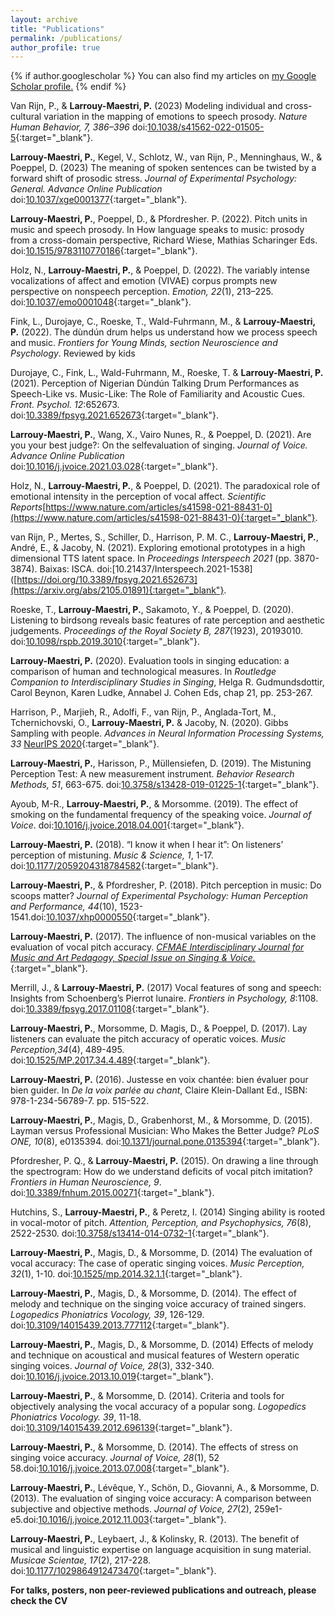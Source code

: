 ```yaml
---
layout: archive
title: "Publications"
permalink: /publications/
author_profile: true
---
```


{% if author.googlescholar %}
  You can also find my articles on <u><a href="{{author.googlescholar}}">my Google Scholar profile</a>.</u>
{% endif %}

Van Rijn, P., & **Larrouy-Maestri, P.** (2023) Modeling individual and cross-cultural variation in the mapping of emotions to speech prosody. *Nature Human Behavior, 7, 386–396* doi:[10.1038/s41562-022-01505-5](https://www.nature.com/articles/s41562-022-01505-5){:target="_blank"}.

**Larrouy-Maestri, P.**, Kegel, V., Schlotz, W., van Rijn, P., Menninghaus, W., & Poeppel, D. (2023) The meaning of spoken sentences can be twisted by a forward shift of prosodic stress. *Journal of Experimental Psychology: General. Advance Online Publication* doi:[10.1037/xge0001377](https://pubmed.ncbi.nlm.nih.gov/37079828/){:target="_blank"}.

**Larrouy-Maestri, P.**, Poeppel, D., & Pfordresher. P. (2022). Pitch units in music and speech prosody. In How language speaks to music: prosody from a cross-domain perspective, Richard Wiese, Mathias Scharinger Eds.
doi:[10.1515/9783110770186](https://www.degruyter.com/document/doi/10.1515/9783110770186/html){:target="_blank"}.

Holz, N., **Larrouy-Maestri, P.**, & Poeppel, D. (2022). The variably intense vocalizations of affect and emotion (VIVAE) corpus prompts new perspective on nonspeech perception. *Emotion, 22*(1), 213–225. doi:[10.1037/emo0001048](https://doi.org/10.1037/emo0001048){:target="_blank"}.

Fink, L., Durojaye, C., Roeske, T., Wald-Fuhrmann, M., & **Larrouy-Maestri, P.** (2022). The dùndún
drum helps us understand how we process speech and music. *Frontiers for Young Minds, section
Neuroscience and Psychology*. Reviewed by kids

Durojaye, C., Fink, L., Wald-Fuhrmann, M., Roeske, T. & **Larrouy-Maestri, P.** (2021). Perception of Nigerian Dùndún Talking Drum Performances as Speech-Like vs. Music-Like: The Role of Familiarity and Acoustic Cues. *Front. Psychol. 12*:652673. doi:[10.3389/fpsyg.2021.652673](https://doi.org/10.3389/fpsyg.2021.652673){:target="_blank"}.

**Larrouy-Maestri, P.**, Wang, X., Vairo Nunes, R., & Poeppel, D. (2021). Are you your best judge?: On the selfevaluation of singing. *Journal of Voice. Advance Online Publication* doi:[10.1016/j.jvoice.2021.03.028]([https://doi.org/10.3389/fpsyg.2021.652673](https://www.sciencedirect.com/science/article/abs/pii/S0892199721001235)){:target="_blank"}.

Holz, N., **Larrouy-Maestri, P.**, & Poeppel, D. (2021). The paradoxical role of emotional intensity in the perception of vocal affect. *Scientific Reports*[https://www.nature.com/articles/s41598-021-88431-0](https://www.nature.com/articles/s41598-021-88431-0){:target="_blank"}.

van Rijn, P., Mertes, S., Schiller, D., Harrison, P. M. C., **Larrouy-Maestri, P.**, André, E., & Jacoby, N. (2021). Exploring emotional prototypes in a high dimensional TTS latent space. In *Proceedings Interspeech 2021* (pp. 3870-3874). Baixas: ISCA. doi:[10.21437/Interspeech.2021-1538]([https://doi.org/10.3389/fpsyg.2021.652673](https://arxiv.org/abs/2105.01891){:target="_blank"}.

Roeske, T., **Larrouy-Maestri, P.**, Sakamoto, Y., & Poeppel, D. (2020). Listening to birdsong reveals basic features of rate perception and aesthetic judgements. *Proceedings of the Royal Society B, 287*(1923), 20193010. doi:[10.1098/rspb.2019.3010](https://royalsocietypublishing.org/doi/full/10.1098/rspb.2019.3010){:target="_blank"}.

**Larrouy-Maestri, P.** (2020). Evaluation tools in singing education: a comparison of human and technological measures. In *Routledge Companion to Interdisciplinary Studies in Singing*, Helga R. Gudmundsdottir, Carol Beynon, Karen Ludke, Annabel J. Cohen Eds, chap 21, pp. 253-267.

Harrison, P., Marjieh, R., Adolfi, F., van Rijn, P., Anglada-Tort, M., Tchernichovski, O., **Larrouy-Maestri, P.** & Jacoby, N. (2020). Gibbs Sampling with people. *Advances in Neural Information Processing Systems, 33* [NeurIPS 2020](https://proceedings.neurips.cc/paper/2020/hash/7880d7226e872b776d8b9f23975e2a3d-Abstract.html){:target="_blank"}.

**Larrouy-Maestri, P.**, Harisson, P., Müllensiefen, D. (2019). The Mistuning Perception Test: A new measurement instrument. *Behavior Research Methods, 51*, 663-675. doi:[10.3758/s13428-019-01225-1](https://link.springer.com/article/10.3758/s13428-019-01225-1){:target="_blank"}.

Ayoub, M-R., **Larrouy-Maestri, P.**, & Morsomme. (2019). The effect of smoking on the fundamental frequency of the speaking voice. *Journal of Voice*. doi:[10.1016/j.jvoice.2018.04.001](https://www.sciencedirect.com/science/article/abs/pii/S0892199717305921){:target="_blank"}.

**Larrouy-Maestri, P.** (2018). “I know it when I hear it”: On listeners’ perception of mistuning. *Music & Science, 1*, 1-17. doi:[10.1177/2059204318784582](https://journals.sagepub.com/doi/10.1177/2059204318784582){:target="_blank"}.

**Larrouy-Maestri, P.**, & Pfordresher, P. (2018). Pitch perception in music: Do scoops matter? *Journal of Experimental Psychology: Human Perception and Performance, 44*(10), 1523-1541.doi:[10.1037/xhp0000550](https://pubmed.ncbi.nlm.nih.gov/29975095/){:target="_blank"}.

**Larrouy-Maestri, P.** (2017). The influence of non-musical variables on the evaluation of vocal pitch accuracy. [*CFMAE Interdisciplinary Journal for Music and Art Pedagogy, Special Issue on Singing & Voice.*](https://cfmaejournal.wordpress.com/2019/01/29/cfmae-vol-9-2017-singing-voice-special-issue/){:target="_blank"}.

Merrill, J., & **Larrouy-Maestri, P.** (2017) Vocal features of song and speech: Insights from Schoenberg’s Pierrot lunaire. *Frontiers in Psychology, 8*:1108. doi:[10.3389/fpsyg.2017.01108](https://www.frontiersin.org/articles/10.3389/fpsyg.2017.01108/full){:target="_blank"}.

**Larrouy-Maestri, P.**, Morsomme, D. Magis, D., & Poeppel, D. (2017). Lay listeners can evaluate the pitch accuracy of operatic voices. *Music Perception,34*(4), 489-495. doi:[10.1525/MP.2017.34.4.489](https://online.ucpress.edu/mp/article-abstract/34/4/489/62808/Lay-Listeners-Can-Evaluate-the-Pitch-Accuracy-of?redirectedFrom=fulltext){:target="_blank"}.

**Larrouy-Maestri, P.** (2016). Justesse en voix chantée: bien évaluer pour bien guider. In *De la voix parlée au chant*, Claire Klein-Dallant Ed., ISBN: 978-1-234-56789-7. pp. 515-522.

**Larrouy-Maestri, P.**, Magis, D., Grabenhorst, M., & Morsomme, D. (2015). Layman versus Professional Musician: Who Makes the Better Judge? *PLoS ONE, 10*(8), e0135394. doi:[10.1371/journal.pone.0135394](https://journals.plos.org/plosone/article?id=10.1371/journal.pone.0135394#:~:text=The%20present%20study%20investigates%20laypersons,melodies%20performed%20by%20untrained%20singers.&text=The%20findings%20suggest%20that%20the,pitch%20accuracy%20of%20untrained%20singers.){:target="_blank"}.

Pfordresher, P. Q., & **Larrouy-Maestri, P.** (2015). On drawing a line through the spectrogram: How do we understand deficits of vocal pitch imitation? *Frontiers in Human Neuroscience, 9*. doi:[10.3389/fnhum.2015.00271](https://www.frontiersin.org/articles/10.3389/fnhum.2015.00271/full){:target="_blank"}.

Hutchins, S., **Larrouy-Maestri, P.**, & Peretz, I. (2014) Singing ability is rooted in vocal-motor of pitch. *Attention, Perception, and Psychophysics, 76*(8), 2522-2530. doi:[10.3758/s13414-014-0732-1](https://pubmed.ncbi.nlm.nih.gov/25060548/){:target="_blank"}.

**Larrouy-Maestri, P.**, Magis, D., & Morsomme, D. (2014) The evaluation of vocal accuracy: The case of operatic singing voices. *Music Perception, 32*(1), 1-10. doi:[10.1525/mp.2014.32.1.1](https://www.jstor.org/stable/10.1525/mp.2014.32.1.1){:target="_blank"}.

**Larrouy-Maestri, P.**, Magis, D., & Morsomme, D. (2014). The effect of melody and technique on the singing voice accuracy of trained singers. *Logopedics Phoniatrics Vocology, 39*, 126-129. doi:[10.3109/14015439.2013.777112](https://pubmed.ncbi.nlm.nih.gov/23570497/){:target="_blank"}.

**Larrouy-Maestri, P.**, Magis, D., & Morsomme, D. (2014) Effects of melody and technique on acoustical and musical features of Western operatic singing voices. *Journal of Voice, 28*(3), 332-340. doi:[10.1016/j.jvoice.2013.10.019](https://pubmed.ncbi.nlm.nih.gov/24495421/){:target="_blank"}.

**Larrouy-Maestri, P.**, & Morsomme, D. (2014). Criteria and tools for objectively analysing the vocal accuracy of a popular song. *Logopedics Phoniatrics Vocology. 39*, 11-18. doi:[10.3109/14015439.2012.696139](https://pubmed.ncbi.nlm.nih.gov/22721558/){:target="_blank"}.

**Larrouy-Maestri, P.**, & Morsomme, D. (2014). The effects of stress on singing voice accuracy. *Journal of Voice, 28*(1), 52 58.doi:[10.1016/j.jvoice.2013.07.008](https://www.jvoice.org/article/S0892-1997(13)00144-6/references){:target="_blank"}.

**Larrouy-Maestri, P.**, Lévêque, Y., Schön, D., Giovanni, A., & Morsomme, D. (2013). The evaluation of singing voice accuracy: A comparison between subjective and objective methods. *Journal of Voice, 27*(2), 259e1-e5.doi:[10.1016/j.jvoice.2012.11.003](https://www.jvoice.org/article/S0892-1997(12)00195-6/fulltext){:target="_blank"}.

**Larrouy-Maestri, P.**, Leybaert, J., & Kolinsky, R. (2013). The benefit of musical and linguistic expertise on language acquisition in sung material. *Musicae Scientae, 17*(2), 217-228. doi:[10.1177/1029864912473470](https://psycnet.apa.org/record/2013-21513-005){:target="_blank"}.




**For talks, posters, non peer-reviewed publications and outreach, please check the CV**

<!--
{% include base_path %}

{% for post in site.publications reversed %}
  {% include archive-single.html %}
{% endfor %}
-->
